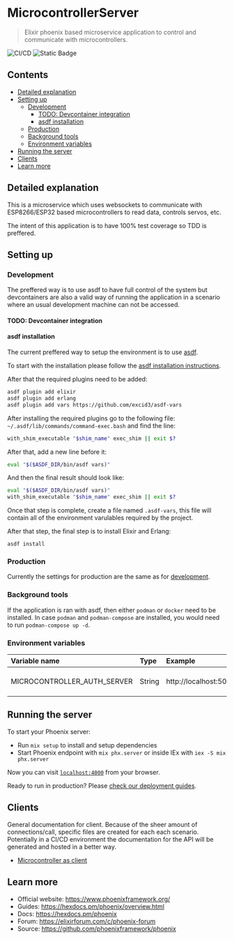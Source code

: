 # MicrocontrollerServer

> Elixir phoenix based microservice application to control and communicate with microcontrollers.

![CI/CD](https://github.com/zastrixarundell/microcontroller_server/workflows/Elixir%20CI/badge.svg) ![Static Badge](https://img.shields.io/badge/documentation-gray?link=https%3A%2F%2Fmicrocontroller-server.armor.quest)


## Contents

* [Detailed explanation](#detailed-explanation)
* [Setting up](#setting-up)
  * [Development](#development)
    * [TODO: Devcontainer integration](#todo-devcontainer-integration)
    * [asdf installation](#asdf-installation)
  * [Production](#production)
  * [Background tools](#background-tools)
  * [Environment variables](#environment-variables)
* [Running the server](#running-the-server)
* [Clients](#clients)
* [Learn more](#learn-more)

## Detailed explanation

This is a microservice which uses websockets to communicate with ESP8266/ESP32 based microcontrollers to read data, controls servos, etc.

The intent of this application is to have 100% test coverage so TDD is preffered.

## Setting up


### Development

The preffered way is to use asdf to have full control of the system but devcontainers are also a valid way of running the application in a scenario where an usual development machine can not be accessed.

#### TODO: Devcontainer integration

#### asdf installation

The current preffered way to setup the environment is to use [asdf](https://asdf-vm.com). 

To start with the installation please follow the [asdf installation instructions](https://asdf-vm.com/guide/getting-started.html).

After that the required plugins need to be added:

```bash
asdf plugin add elixir
asdf plugin add erlang
asdf plugin add vars https://github.com/excid3/asdf-vars
```

After installing the required plugins go to the following file: `~/.asdf/lib/commands/command-exec.bash` and find the line:

```bash
with_shim_executable "$shim_name" exec_shim || exit $?
```

After that, add a new line before it:

```bash
eval "$($ASDF_DIR/bin/asdf vars)"
```

And then the final result should look like:

```bash
eval "$($ASDF_DIR/bin/asdf vars)"
with_shim_executable "$shim_name" exec_shim || exit $?
```

Once that step is complete, create a file named `.asdf-vars`, this file will contain all of the environment varulables required by the project.

After that step, the final step is to install Elixir and Erlang:

```
asdf install
```

### Production

Currently the settings for production are the same as for [development](#development).

### Background tools

If the application is ran with asdf, then either `podman` or `docker` need to be installed. In case `podman` and `podman-compose` are installed, you would need to run `podman-compose up -d`.

### Environment variables

|Variable name|Type|Example|Definition|Optional|
|:-----|:-----|:-----|:-----|:-----|
|MICROCONTROLLER_AUTH_SERVER|String|http://localhost:5000|URL of the auth server.|No


## Running the server

To start your Phoenix server:

  * Run `mix setup` to install and setup dependencies
  * Start Phoenix endpoint with `mix phx.server` or inside IEx with `iex -S mix phx.server`

Now you can visit [`localhost:4000`](http://localhost:4000) from your browser.

Ready to run in production? Please [check our deployment guides](https://hexdocs.pm/phoenix/deployment.html).

## Clients

General documentation for client. Because of the sheer amount of connections/call, specific files are created for each each scenario. Potentially in a CI/CD environment the documentation for the API will be generated and hosted in a better way.

* [Microcontroller as client](./MICROCONTROLLER_SOCKET.md)

## Learn more

  * Official website: https://www.phoenixframework.org/
  * Guides: https://hexdocs.pm/phoenix/overview.html
  * Docs: https://hexdocs.pm/phoenix
  * Forum: https://elixirforum.com/c/phoenix-forum
  * Source: https://github.com/phoenixframework/phoenix
